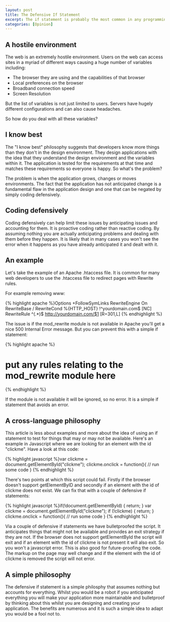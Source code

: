 ```yaml
--- 
layout: post
title: The Defensive If Statement
excerpt: The if statement is probably the most common in any programming language. But using it with a defensive philosphy can make applications more bulletproof and extensible.
categories: [Opinion]
---
```

## A hostile environment

The web is an extremely hostile environment. Users on the web can access sites in a myriad of different ways causing a huge number of variables including:

*   The browser they are using and the capabilities of that browser
*   Local preferences on the browser 
*   Broadband connection speed
*   Screen Resolution

But the list of variables is not just limited to users. Servers have hugely different configurations and can also cause headaches.

So how do you deal with all these variables?

## I know best

The "I know best" philosophy suggests that developers know more things than they don't in the design environment. They design applications with the idea that they understand the design environment and the variables within it. The application is tested for the requirements at that time and matches these requirements so everyone is happy. So what's the problem?

The problem is when the application grows, changes or moves environments. The fact that the application has not anticipated change is a fundamental flaw in the application design and one that can be negated by simply coding defensively. 

## Coding defensively

Coding defensively can help limit these issues by anticipating issues and accounting for them. It is proactive coding rather than reactive coding. By assuming nothing you are actually anticipating problems and dealing with them before they happen. It is likely that in many cases you won't see the error when it happens as you have already anticipated it and dealt with it. 

## An example

Let's take the example of an Apache .htaccess file. It is common for many web developers to use the .htaccess file to redirect pages with Rewrite rules.

For example removing www: 

{% highlight apache %}Options +FollowSymLinks
RewriteEngine On
RewriteBase /
RewriteCond %{HTTP_HOST} !^yourdomain\.com$ [NC]
RewriteRule ^(.*)$ http://yourdomain.com/$1 [R=301,L]
{% endhighlight %} 

The issue is if the mod_rewrite module is not available in Apache you'll get a nice 500 Internal Error message. But you can prevent this with a simple if statement: 

{% highlight apache %} <IfModule mod_rewrite.c>
# put any rules relating to the mod_rewrite module here 
</IfModule>
{% endhighlight %} 

If the module is not available it will be ignored, so no error. It is a simple if statement that avoids an error. 

## A cross-language philosophy

This article is less about examples and more about the idea of using an if statement to test for things that may or may not be available. Here's an example in Javascript where we are looking for an element with the id "clickme". Have a look at this code: 

{% highlight javascript %}var clickme = document.getElementById("clickme");
clickme.onclick = function(){
  // run some code
} 
{% endhighlight %} 

There's two points at which this script could fail. Firstly if the browser doesn't support getElementByID and secondly if an element with the id of clickme does not exist. We can fix that with a couple of defensive if statements: 

{% highlight javascript %}if(!document.getElementById) { return; }
var clickme = document.getElementById("clickme");
if (!clickme) { return; }
clickme.onclick = function(){
  // run some code
}
{% endhighlight %} 

Via a couple of defensive if statements we have bulletproofed the script. It anticipates things that might not be available and provides an exit strategy if they are not. If the browser does not support getElementById the script will exit and if an element with the id of clickme is not present it will also exit. So you won't a javascript error. This is also good for future-proofing the code. The markup on the page may well change and if the element with the id of clickme is removed the script will not error. 

## A simple philosophy

The defensive if statement is a simple philosphy that assumes nothing but accounts for everything. Whilst you would be a robot if you anticipated everything you will make your application more maintainable and bulletproof by thinking about this whilst you are designing and creating your application. The benefits are numerous and it is such a simple idea to adapt you would be a fool not to.
